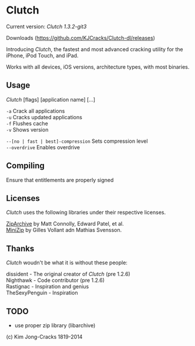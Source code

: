 Clutch
======

Current version: *Clutch 1.3.2-git3*

Downloads (https://github.com/KJCracks/Clutch-dl/releases)

Introducing *Clutch*, the fastest and most advanced cracking utility for the iPhone, iPod Touch, and iPad.

Works with all devices, iOS versions, architecture types, with most binaries.

Usage
------------

*Clutch* [flags] [application name] [...]

`-a`      Crack all applications<br />
`-u`      Cracks updated applications<br />
`-f`      Flushes cache<br />
`-v`      Shows version<br />

`--[no | fast | best]-compression`      Sets compression level<br />
`--overdrive`     Enables overdrive<br />

Compiling
------------
Ensure that entitlements are properly signed

Licenses
------------
*Clutch* uses the following libraries under their respective licenses.

[ZipArchive](https://github.com/mattconnolly/ZipArchive/) by Matt Connolly, Edward Patel, et al.<br />
[MiniZip](http://www.winimage.com/zLibDll/minizip.html) by Gilles Vollant adn Mathias Svensson.

Thanks
------------
*Clutch* woudn't be what it is without these people:

dissident - The original creator of *Clutch* (pre 1.2.6)<br />
Nighthawk - Code contributor (pre 1.2.6)<br />
Rastignac - Inspiration and genius<br />
TheSexyPenguin - Inspiration<br />

TODO
-------------
* use proper zip library (libarchive)



(c) Kim Jong-Cracks 1819-2014



